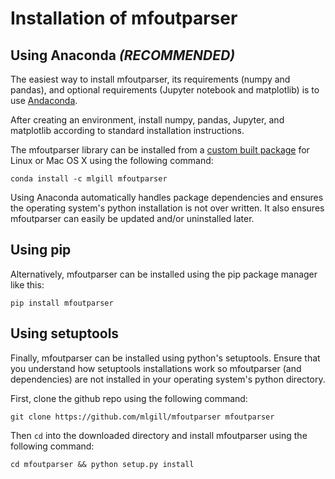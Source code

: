# Installation of mfoutparser

## Using Anaconda *(RECOMMENDED)*

The easiest way to install mfoutparser, its requirements (numpy and pandas), and optional requirements (Jupyter notebook and matplotlib) is to use [Andaconda](https://www.continuum.io/downloads).

After creating an environment, install numpy, pandas, Jupyter, and matplotlib according to standard installation instructions.

The mfoutparser library can be installed from a [custom built package](https://anaconda.org/mlgill/mfoutparser) for Linux or Mac OS X using the following command:

```
conda install -c mlgill mfoutparser
```

Using Anaconda automatically handles package dependencies and ensures the operating system's python installation is not over written. It also ensures mfoutparser can easily be updated and/or uninstalled later. 

## Using pip

Alternatively, mfoutparser can be installed using the pip package manager like this:

```
pip install mfoutparser
```

## Using setuptools

Finally, mfoutparser can be installed using python's setuptools. Ensure that you understand how setuptools installations work so mfoutparser (and dependencies) are not installed in your operating system's python directory.

First, clone the github repo using the following command:

```
git clone https://github.com/mlgill/mfoutparser mfoutparser
```

Then `cd` into the downloaded directory and install mfoutparser using the following command:

```
cd mfoutparser && python setup.py install
```
